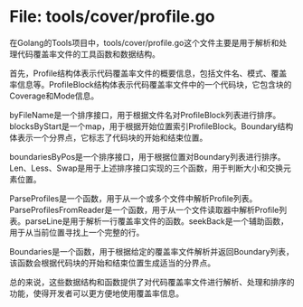 # File: tools/cover/profile.go

在Golang的Tools项目中，tools/cover/profile.go这个文件主要是用于解析和处理代码覆盖率文件的工具函数和数据结构。

首先，Profile结构体表示代码覆盖率文件的概要信息，包括文件名、模式、覆盖率信息等。ProfileBlock结构体表示代码覆盖率文件中的一个代码块，它包含块的Coverage和Mode信息。

byFileName是一个排序接口，用于根据文件名对ProfileBlock列表进行排序。blocksByStart是一个map，用于根据开始位置索引ProfileBlock。Boundary结构体表示一个分界点，它标志了代码块的开始和结束位置。

boundariesByPos是一个排序接口，用于根据位置对Boundary列表进行排序。Len、Less、Swap是用于上述排序接口实现的三个函数，用于判断大小和交换元素位置。

ParseProfiles是一个函数，用于从一个或多个文件中解析Profile列表。ParseProfilesFromReader是一个函数，用于从一个文件读取器中解析Profile列表。parseLine是用于解析一行覆盖率文件的函数。seekBack是一个辅助函数，用于从当前位置寻找上一个完整的行。

Boundaries是一个函数，用于根据给定的覆盖率文件解析并返回Boundary列表，该函数会根据代码块的开始和结束位置生成适当的分界点。

总的来说，这些数据结构和函数提供了对代码覆盖率文件进行解析、处理和排序的功能，使得开发者可以更方便地使用覆盖率信息。

